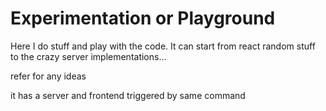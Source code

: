 # Experimentation or Playground 
Here I do stuff and play with the code. 
It can start from react random stuff to the crazy server implementations... 

refer for any ideas 

it has a server and frontend triggered by same command
